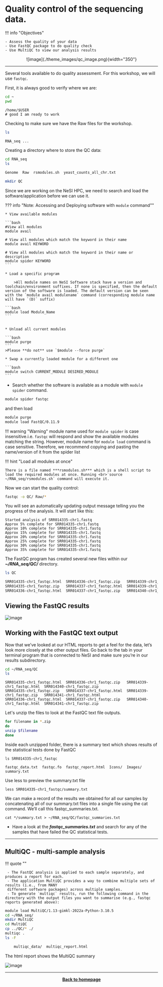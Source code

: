 
# Quality control of the sequencing data.

!!! info "Objectives"

    - Assess the quality of your data
    - Use FastQC package to do quality check
    - Use MultiQC to view our analysis results


<center>
![image](./theme_images/qc_image.png){width="350"}
</center>


---

Several tools available to do quality assessment. For this workshop, we will use `fastqc`.

First, it is always good to verify where we are:

```bash
cd ~
pwd
```

```
/home/$USER
# good I am ready to work
```

Checking to make sure we have the Raw files for the workshop.

```bash
ls
```
```bash
RNA_seq ...
```

Creating a directory where to store the QC data:

```bash
cd RNA_seq
ls
```
```bash
Genome  Raw  rsmodules.sh  yeast_counts_all_chr.txt
```

```bash
mkdir QC
```

Since we are working on the NeSI HPC, we need to search and load the software/application before we can use it.

??? info "Note: Accessing and Deploying software with `module` command""

    * View available modules

    ```bash
    #View all modules
    module avail

    # View all modules which match the keyword in their name
    module avail KEYWORD

    # View all modules which match the keyword in their name or description
    module spider KEYWORD
    ```

    * Load a specific program

        >All module names on NeSI Software stack have a version and toolchain/environment suffixes. If none is specified, then the default version of the software is loaded. The default version can be seen with the `module avail modulename` command (corresponding module name will have `(D)` suffix)

    ```bash
    module load Module_Name
    ```


    * Unload all current modules

    ```bash
    module purge
    ```
    >Please **do not** use `$module --force purge`

    * Swap a currently loaded module for a different one

    ```bash
    module switch CURRENT_MODULE DESIRED_MODULE
    ```

* Search whether the software is available as a module with `module spider` command. 

```bash
module spider fastqc
```

and then load 

```bash
module purge
module load FastQC/0.11.9
```

!!! warning "Warning"
    module name used for `module spider` is case insensitive.i.e. `fastqc` will respond and show the available modules matching the string. However, module name for `module load` command is case sensitive. Therefore, we recommend copying and pasting the name/version of it from the spider list
    

!!! hint "Load all modules at once"

    There is a file named ***rsmodules.sh*** which is a shell script to load the required modules at once. Running <br>`source ~/RNA_seq/rsmodules.sh` command will execute it. 



Now we can start the quality control:

```bash
fastqc -o QC/ Raw/*
```
You will see an automatically updating output message telling you the progress of the analysis. It will start like this:

```
Started analysis of SRR014335-chr1.fastq
Approx 5% complete for SRR014335-chr1.fastq
Approx 10% complete for SRR014335-chr1.fastq
Approx 15% complete for SRR014335-chr1.fastq
Approx 20% complete for SRR014335-chr1.fastq
Approx 25% complete for SRR014335-chr1.fastq
Approx 30% complete for SRR014335-chr1.fastq
Approx 35% complete for SRR014335-chr1.fastq
```

The FastQC program has created several new files within our ***~/RNA_seq/QC/*** directory.

```bash
ls QC
```
```bash
SRR014335-chr1_fastqc.html  SRR014336-chr1_fastqc.zip   SRR014339-chr1_fastqc.html  SRR014340-chr1_fastqc.zip
SRR014335-chr1_fastqc.zip   SRR014337-chr1_fastqc.html  SRR014339-chr1_fastqc.zip   SRR014341-chr1_fastqc.html
SRR014336-chr1_fastqc.html  SRR014337-chr1_fastqc.zip   SRR014340-chr1_fastqc.html  SRR014341-chr1_fastqc.zip
```

## Viewing the FastQC results


![image](./Images/fqc1_2.png)

## Working with the FastQC text output

Now that we’ve looked at our HTML reports to get a feel for the data, let’s look more closely at the other output files. Go back to the tab in your terminal program that is connected to NeSI and make sure you’re in our results subdirectory.

```bash
cd ~/RNA_seq/QC
ls
```
```
SRR014335-chr1_fastqc.html  SRR014336-chr1_fastqc.zip   SRR014339-chr1_fastqc.html  SRR014340-chr1_fastqc.zip
SRR014335-chr1_fastqc.zip   SRR014337-chr1_fastqc.html  SRR014339-chr1_fastqc.zip   SRR014341-chr1_fastqc.html
SRR014336-chr1_fastqc.html  SRR014337-chr1_fastqc.zip   SRR014340-chr1_fastqc.html  SRR014341-chr1_fastqc.zip
```
Let's unzip the files to look at the FastQC text file outputs.

```bash
for filename in *.zip
do
unzip $filename
done
```

Inside each unzipped folder, there is a summary text which shows results of the statistical tests done by FastQC

```
ls SRR014335-chr1_fastqc
```
```
fastqc_data.txt  fastqc.fo  fastqc_report.html	Icons/	Images/  summary.txt
```

Use less to preview the summary.txt file

```
less SRR014335-chr1_fastqc/summary.txt
```

We can make a record of the results we obtained for all our samples by concatenating all of our summary.txt files into a single file using the cat command. We’ll call this fastqc_summaries.txt.

```
cat */summary.txt > ~/RNA_seq/QC/fastqc_summaries.txt 
```

* Have a look at the ***fastqc_summaries.txt*** and search for any of the samples that have failed the QC statistical tests.

---

## MultiQC -  multi-sample analysis

!!! quote ""

     - The FastQC analysis is applied to each sample separately, and produces a report for each.
     - The application MultiQC provides a way to combine multiple sets of results (i.e., from MANY 
     different software packages) across multiple samples.
     - To generate `multiqc` results, run the following command in the directory with the output files you want to summarise (e.g., fastqc reports generated above):
    
```bash
module load MultiQC/1.13-gimkl-2022a-Python-3.10.5
cd ~/RNA_seq/
mkdir MultiQC
cd MultiQC
cp ../QC/* ./
multiqc .
ls -F
```
```bash
    multiqc_data/  multiqc_report.html
```
The html report shows the MultiQC summary

![image](./Images/MQC1.png)

- - - 

<p align="center"><b><a class="btn" href="https://genomicsaotearoa.github.io/RNA-seq-workshop/" style="background: var(--bs-dark);font-weight:bold">Back to homepage</a></b></p>
